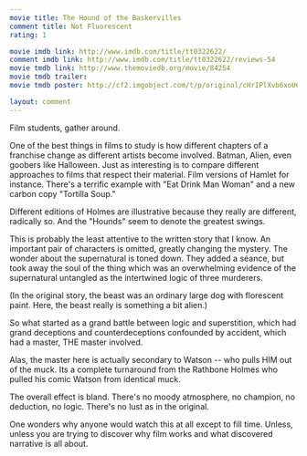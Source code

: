 ```yaml
---
movie title: The Hound of the Baskervilles
comment title: Not Fluorescent
rating: 1

movie imdb link: http://www.imdb.com/title/tt0322622/
comment imdb link: http://www.imdb.com/title/tt0322622/reviews-54
movie tmdb link: http://www.themoviedb.org/movie/84254
movie tmdb trailer: 
movie tmdb poster: http://cf2.imgobject.com/t/p/original/cHrIPlXvb6xoU6PXO0ogm6QJgmT.jpg

layout: comment
---
```


Film students, gather around.

One of the best things in films to study is how different chapters of a franchise change as different artists become involved. Batman, Alien, even goobers like Halloween. Just as interesting is to compare different approaches to films that respect their material. Film versions of Hamlet for instance. There's a terrific example with "Eat Drink Man Woman" and a new carbon copy "Tortilla Soup."

Different editions of Holmes are illustrative because they really are different, radically so. And the "Hounds" seem to denote the greatest swings.

This is probably the least attentive to the written story that I know. An important pair of characters is omitted, greatly changing the mystery. The wonder about the supernatural is toned down. They added a séance, but took away the soul of the thing which was an overwhelming evidence of the supernatural untangled as the intertwined logic of three murderers.

(In the original story, the beast was an ordinary large dog with florescent paint. Here, the beast really is something a bit alien.)

So what started as a grand battle between logic and superstition, which had grand deceptions and counterdeceptions confounded by accident, which had a master, THE master involved.

Alas, the master here is actually secondary to Watson -- who pulls HIM out of the muck. Its a complete turnaround from the Rathbone Holmes who pulled his comic Watson from identical muck.

The overall effect is bland. There's no moody atmosphere, no champion, no deduction, no logic. There's no lust as in the original. 

One wonders why anyone would watch this at all except to fill time. Unless, unless you are trying to discover why film works and what discovered narrative is all about.